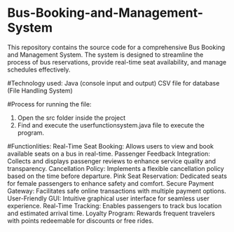 # Bus-Booking-and-Management-System
This repository contains the source code for a comprehensive Bus Booking and Management System. The system is designed to streamline the process of bus reservations, provide real-time seat availability, and manage schedules effectively.

#Technology used:
Java (console input and output)
CSV file for database (File Handling System)

#Process for running the file:
1. Open the src folder inside the project
2. Find and execute the userfunctionsystem.java file to execute the program.

#Functionlities:
Real-Time Seat Booking: Allows users to view and book available seats on a bus in real-time.
Passenger Feedback Integration: Collects and displays passenger reviews to enhance service quality and transparency.
Cancellation Policy: Implements a flexible cancellation policy based on the time before departure.
Pink Seat Reservation: Dedicated seats for female passengers to enhance safety and comfort.
Secure Payment Gateway: Facilitates safe online transactions with multiple payment options.
User-Friendly GUI: Intuitive graphical user interface for seamless user experience.
Real-Time Tracking: Enables passengers to track bus location and estimated arrival time.
Loyalty Program: Rewards frequent travelers with points redeemable for discounts or free rides.
